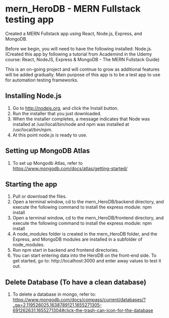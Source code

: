# mern_HeroDB - MERN Fullstack testing app

Created a MERN Fullstack app using React, Node.js, Express, and MongoDB.

Before we begin, you will need to have the following installed: Node.js. (Created this app by following a tutorial from Academind in the Udemy course: React, NodeJS, Express & MongoDB - The MERN Fullstack Guide)

This is an on-going project and will contnue to grow as additional features will be added gradually. Main purpose of this app is to be a test app to use for automation testing frameworks.




## Installing Node.js

1. Go to http://nodejs.org, and click the Install button.
2. Run the installer that you just downloaded.
3. When the installer completes, a message indicates that Node was installed at /usr/local/bin/node and npm was installed at /usr/local/bin/npm.
4. At this point node.js is ready to use.




## Setting up MongoDB Atlas

1. To set up Mongodb Atlas, refer to https://www.mongodb.com/docs/atlas/getting-started/




## Starting the app

1. Pull or download the files.
2. Open a terminal window, cd to the mern_HeroDB/backend directory, and execute the following command to install the express module: npm install
3. Open a terminal window, cd to the mern_HeroDB/frontend directory, and execute the following command to install the express module: npm install
4. A node_modules folder is created in the mern_HeroDB folder, and the Express, and MongoDB modules are installed in a subfolder of node_modules.
5. Run npm start in backend and frontend directories.
6. You can start entering data into the HeroDB on the front-end side. To get started, go to: http://localhost:3000 and enter away values to test it out.





## Delete Database (To have a clean database)

1. To delete a database in mongo, refer to: https://www.mongodb.com/docs/compass/current/databases/?_ga=2.119526025.1638789121.1655271305-691262631.1655271304#click-the-trash-can-icon-for-the-database
